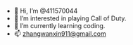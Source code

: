 - 👋 Hi, I’m @411570044
- 👀 I’m interested in playing Call of Duty.
- 🌱 I’m currently learning coding.
- 📫 zhangwanxin911@gmail.com

<!---
411570044/411570044 is a ✨ special ✨ repository because its `README.md` (this file) appears on your GitHub profile.
You can click the Preview link to take a look at your changes.
--->
